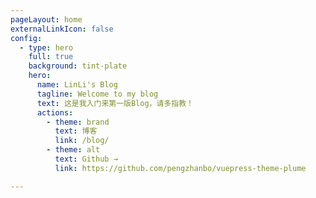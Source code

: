 ```yaml
---
pageLayout: home
externalLinkIcon: false
config:
  - type: hero
    full: true
    background: tint-plate
    hero:
      name: LinLi's Blog
      tagline: Welcome to my blog
      text: 这是我入门来第一版Blog，请多指教！
      actions:
        - theme: brand
          text: 博客
          link: /blog/
        - theme: alt
          text: Github →
          link: https://github.com/pengzhanbo/vuepress-theme-plume

---
```


